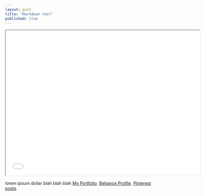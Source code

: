 ```yaml
---
layout: post
title: "Markdown test"
published: true
---
```


<iframe src="/external/angularjs/index.html" width="640" height="480" style="display:block; margin: 0 auto;">&nbsp;</iframe>

lorem ipsum dollar blah blah blah 
 [My Portfolio](http://www.ariunbolor.org).
 [Behance Profile](http://www.behance.net/ariunbolor).
 [Pinterest posts](http://www.pinterest.com/ariunbolor).

